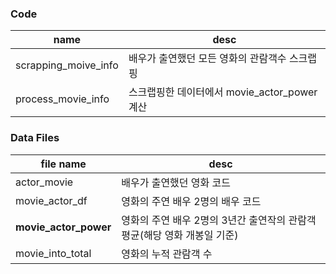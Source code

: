 ### Code
|name|desc|
|---|---|
|scrapping_moive_info|배우가 출연했던 모든 영화의 관람객수 스크랩핑|
|process_movie_info|스크랩핑한 데이터에서 movie_actor_power 계산|


### Data Files
|file name|desc|
|---|---|
|actor_movie|배우가 출연했던 영화 코드|
|movie_actor_df|영화의 주연 배우 2명의 배우 코드|
|**movie_actor_power**|영화의 주연 배우 2명의 3년간 출연작의 관람객 평균(해당 영화 개봉일 기준)|
|movie_into_total|영화의 누적 관람객 수|

